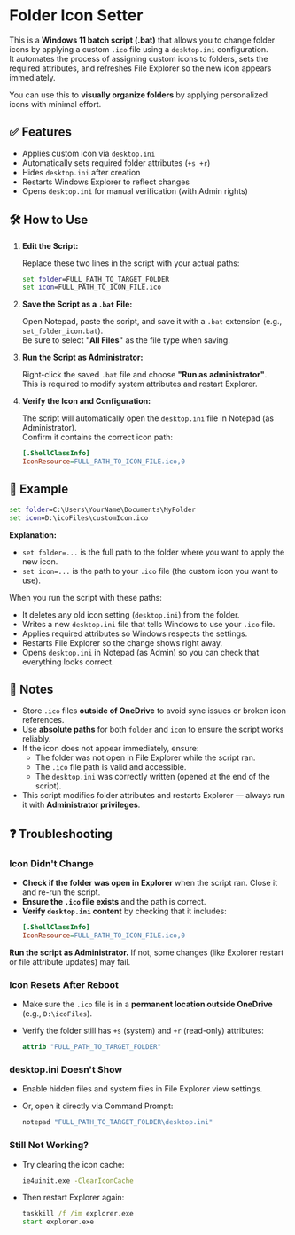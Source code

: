 # Folder Icon Setter

This is a **Windows 11 batch script (.bat)** that allows you to change folder icons by applying a custom `.ico` file using a `desktop.ini` configuration.  
It automates the process of assigning custom icons to folders, sets the required attributes, and refreshes File Explorer so the new icon appears immediately.

You can use this to **visually organize folders** by applying personalized icons with minimal effort.

## ✅ Features
- Applies custom icon via `desktop.ini`
- Automatically sets required folder attributes (`+s +r`)
- Hides `desktop.ini` after creation
- Restarts Windows Explorer to reflect changes
- Opens `desktop.ini` for manual verification (with Admin rights)

## 🛠 How to Use

1. **Edit the Script:**

   Replace these two lines in the script with your actual paths:
   ```bat
   set folder=FULL_PATH_TO_TARGET_FOLDER
   set icon=FULL_PATH_TO_ICON_FILE.ico
    ```
2. **Save the Script as a `.bat` File:**

   Open Notepad, paste the script, and save it with a `.bat` extension (e.g., `set_folder_icon.bat`).  
   Be sure to select **"All Files"** as the file type when saving.

3. **Run the Script as Administrator:**

   Right-click the saved `.bat` file and choose **"Run as administrator"**.  
   This is required to modify system attributes and restart Explorer.

4. **Verify the Icon and Configuration:**

   The script will automatically open the `desktop.ini` file in Notepad (as Administrator).  
   Confirm it contains the correct icon path:
   ```ini
   [.ShellClassInfo]
   IconResource=FULL_PATH_TO_ICON_FILE.ico,0
    ```

## 📁 Example

```bat
set folder=C:\Users\YourName\Documents\MyFolder
set icon=D:\icoFiles\customIcon.ico
```

**Explanation:**

- `set folder=...` is the full path to the folder where you want to apply the new icon.
- `set icon=...` is the path to your `.ico` file (the custom icon you want to use).

When you run the script with these paths:

- It deletes any old icon setting (`desktop.ini`) from the folder.
- Writes a new `desktop.ini` file that tells Windows to use your `.ico` file.
- Applies required attributes so Windows respects the settings.
- Restarts File Explorer so the change shows right away.
- Opens `desktop.ini` in Notepad (as Admin) so you can check that everything looks correct.

## 📌 Notes

- Store `.ico` files **outside of OneDrive** to avoid sync issues or broken icon references.
- Use **absolute paths** for both `folder` and `icon` to ensure the script works reliably.
- If the icon does not appear immediately, ensure:
  - The folder was not open in File Explorer while the script ran.
  - The `.ico` file path is valid and accessible.
  - The `desktop.ini` was correctly written (opened at the end of the script).
- This script modifies folder attributes and restarts Explorer — always run it with **Administrator privileges**.

## ❓ Troubleshooting

### Icon Didn't Change
- **Check if the folder was open in Explorer** when the script ran. Close it and re-run the script.
- **Ensure the `.ico` file exists** and the path is correct.
- **Verify `desktop.ini` content** by checking that it includes:
  ```ini
  [.ShellClassInfo]
  IconResource=FULL_PATH_TO_ICON_FILE.ico,0
  ```
**Run the script as Administrator.** If not, some changes (like Explorer restart or file attribute updates) may fail.

### Icon Resets After Reboot

- Make sure the `.ico` file is in a **permanent location outside OneDrive** (e.g., `D:\icoFiles`).
- Verify the folder still has `+s` (system) and `+r` (read-only) attributes:
  
  ```cmd
  attrib "FULL_PATH_TO_TARGET_FOLDER"
  ```

### desktop.ini Doesn't Show

- Enable hidden files and system files in File Explorer view settings.
- Or, open it directly via Command Prompt:

  ```cmd
  notepad "FULL_PATH_TO_TARGET_FOLDER\desktop.ini"
  ```

### Still Not Working?

- Try clearing the icon cache:

  ```cmd
  ie4uinit.exe -ClearIconCache
  ```

- Then restart Explorer again:

  ```cmd
  taskkill /f /im explorer.exe
  start explorer.exe
  ```

